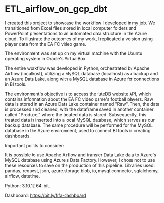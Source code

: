 # ETL_airflow_on_gcp_dbt

I created this project to showcase the workflow I developed in my job. We transitioned from Excel files stored in local computer folders and PowerPoint presentations to an automated data structure in the Azure cloud. To illustrate the outcomes of my work, I replicated a version using player data from the EA FC video game.

The environment was set up on my virtual machine with the Ubuntu operating system in Oracle's VirtualBox.

The entire workflow was developed in Python, orchestrated by Apache Airflow (localhost), utilizing a MySQL database (localhost) as a backup and an Azure Data Lake, along with a MySQL database in Azure for connections in BI tools.

The environment's objective is to access the futeDB website API, which contains information about the EA FC video game's football players. Raw data is stored in an Azure Data Lake container named "Raw". Then, the data is processed and cleaned, with the dataframe saved in another container called "Produce," where the treated data is stored. Subsequently, this treated data is inserted into a local MySQL database, which serves as our backup database. The same procedure will be performed for the MySQL database in the Azure environment, used to connect BI tools in creating dashboards.

Important points to consider:

It is possible to use Apache Airflow and transfer Data Lake data to Azure's MySQL database using Azure's Data Factory. However, I chose not to use these resources to save on the production of this pipeline.
Libraries used: pandas, request, json, azure.storage.blob, io, mysql.connector, sqlalchemy, airflow, datetime.

Python: 3.10.12 64-bit.

Dashboard: https://bit.ly/fifa-dashboard
